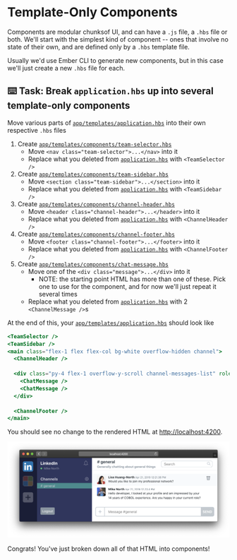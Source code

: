 # Template-Only Components

Components are modular chunksof UI, and can have a `.js` file, a `.hbs` file or both. We'll start with the simplest kind of component -- ones that involve no state of their own, and are defined only by a `.hbs` template file.

Usually we'd use Ember CLI to generate new components, but in this case we'll just create a new `.hbs` file for each.

## ⌨️ Task: Break `application.hbs` up into several template-only components

Move various parts of [`app/templates/application.hbs`](../app/templates/application.hbs) into their own respective `.hbs` files

1.  Create [`app/templates/components/team-selector.hbs`](../app/templates/components/team-selector.hbs)
    -   Move `<nav class="team-selector">...</nav>` into it
    -   Replace what you deleted from [`application.hbs`](../app/templates/application.hbs) with `<TeamSelector />`
2.  Create [`app/templates/components/team-sidebar.hbs`](../app/templates/components/team-sidebar.hbs)
    -   Move `<section class="team-sidebar">...</section>` into it
    -   Replace what you deleted from [`application.hbs`](../app/templates/application.hbs) with `<TeamSidebar />`
3.  Create [`app/templates/components/channel-header.hbs`](../app/templates/components/channel-header.hbs)
    -   Move `<header class="channel-header">...</header>` into it
    -   Replace what you deleted from [`application.hbs`](../app/templates/application.hbs) with `<ChannelHeader />`
4.  Create [`app/templates/components/channel-footer.hbs`](../app/templates/components/channel-footer.hbs)
    -   Move `<footer class="channel-footer">...</footer>` into it
    -   Replace what you deleted from [`application.hbs`](../app/templates/application.hbs) with `<ChannelFooter />`
5.  Create [`app/templates/components/chat-message.hbs`](../app/templates/components/chat-message.hbs)
    -   Move one of the `<div class="message">...</div>` into it
        -   NOTE: the starting point HTML has more than one of these. Pick one to use for the component, and for now we'll just repeat it several times
    -   Replace what you deleted from [`application.hbs`](../app/templates/application.hbs) with 2 `<ChannelMessage />`s

At the end of this, your [`app/templates/application.hbs`](../app/templates/application.hbs) should look like

```hbs
<TeamSelector />
<TeamSidebar />
<main class="flex-1 flex flex-col bg-white overflow-hidden channel">
  <ChannelHeader />

  <div class="py-4 flex-1 overflow-y-scroll channel-messages-list" role="list">
    <ChatMessage />
    <ChatMessage />
  </div>

  <ChannelFooter />
</main>
```

You should see no change to the rendered HTML at <http://localhost:4200>.

![done](./img/app.png)

Congrats! You've just broken down all of that HTML into components!
